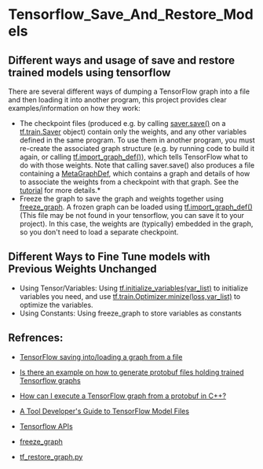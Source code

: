# Tensorflow_Save_And_Restore_Models

## Different ways and usage of save and restore trained models using tensorflow

There are several different ways of dumping a TensorFlow graph into a file and then loading it into another program, this project provides clear examples/information on how they work:

* The checkpoint files (produced e.g. by calling [saver.save()](https://www.tensorflow.org/versions/r0.10/api_docs/python/state_ops.html#Saver.save) on a [tf.train.Saver](https://www.tensorflow.org/versions/r0.10/api_docs/python/state_ops.html#Saver) object) contain only the weights, and any other variables defined in the same program. To use them in another program, you must re-create the associated graph structure (e.g. by running code to build it again, or calling [tf.import_graph_def()](https://www.tensorflow.org/versions/r0.10/api_docs/python/framework.html#import_graph_def)), which tells TensorFlow what to do with those weights. Note that calling saver.save() also produces a file containing a [MetaGraphDef](https://www.tensorflow.org/versions/r0.10/how_tos/meta_graph/index.html), which contains a graph and details of how to associate the weights from a checkpoint with that graph. See the [tutorial](https://www.tensorflow.org/versions/r0.10/how_tos/meta_graph/index.html) for more details.* 
* Freeze the graph to save the graph and weights together using [freeze_graph](https://github.com/tensorflow/tensorflow/blob/master/tensorflow/python/tools/freeze_graph.py). A frozen graph can be loaded using [tf.import_graph_def()](https://www.tensorflow.org/versions/r0.10/api_docs/python/framework.html#import_graph_def)(This file may be not found in your tensorflow, you can save it to your project). In this case, the weights are (typically) embedded in the graph, so you don't need to load a separate checkpoint.

## Different Ways to Fine Tune models with Previous Weights Unchanged

* Using Tensor/Variables: Using [tf.initialize_variables(var_list)](https://www.tensorflow.org/versions/r0.10/api_docs/python/state_ops.html#initialize_variables) to initialize variables you need, and use [tf.train.Optimizer.minize(loss,var_list)](https://www.tensorflow.org/versions/r0.10/api_docs/python/train.html#Optimizer) to optimize the variables.
* Using Constants: Using freeze_graph to store variables as constants



## Refrences:
* [TensorFlow saving into/loading a graph from a file](http://stackoverflow.com/questions/38947658/tensorflow-saving-into-loading-a-graph-from-a-file)

* [Is there an example on how to generate protobuf files holding trained Tensorflow graphs](http://stackoverflow.com/questions/34343259/is-there-an-example-on-how-to-generate-protobuf-files-holding-trained-tensorflow?rq=1)

* [How can I execute a TensorFlow graph from a protobuf in C++?](http://stackoverflow.com/questions/34353160/how-can-i-execute-a-tensorflow-graph-from-a-protobuf-in-c?rq=1)

* [A Tool Developer's Guide to TensorFlow Model Files](https://www.tensorflow.org/versions/r0.9/how_tos/tool_developers/index.html#a-tool-developers-guide-to-tensorflow-model-files)

* [Tensorflow APIs](https://www.tensorflow.org/versions/r0.9/api_docs/index.html)

* [freeze_graph](https://github.com/tensorflow/tensorflow/blob/master/tensorflow/python/tools/freeze_graph.py)

* [tf_restore_graph.py](https://gist.github.com/nikitakit/6ef3b72be67b86cb7868)

